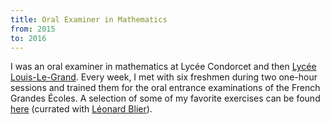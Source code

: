 ```yaml
---
title: Oral Examiner in Mathematics
from: 2015
to: 2016
---
```


I was an oral examiner in mathematics at Lycée Condorcet
and then [Lycée Louis-Le-Grand](http://louislegrand.org/). 
Every week, I met with six
freshmen during two one-hour sessions and trained them for the oral entrance
examinations of the French Grandes Écoles. A selection of some of my favorite 
exercises can be found [here](/pdf/colles.pdf) (currated with [Léonard Blier](http://leonardblier.fr/)).